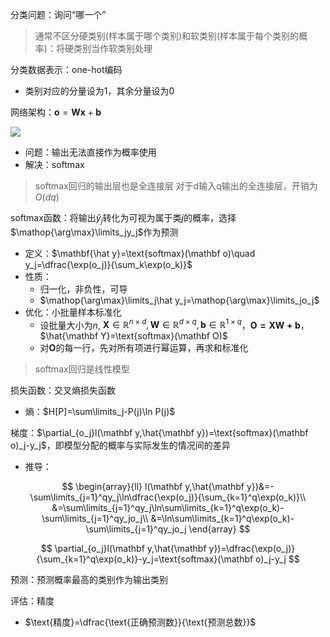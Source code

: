 分类问题：询问“哪一个”
> 通常不区分硬类别(样本属于哪个类别)和软类别(样本属于每个类别的概率)：将硬类别当作软类别处理

分类数据表示：one-hot编码

+ 类别对应的分量设为1，其余分量设为0

网络架构：$\mathbf o=\mathbf {Wx}+\mathbf b$

![](https://zh.d2l.ai/_images/softmaxreg.svg)

+ 问题：输出无法直接作为概率使用
+ 解决：softmax
> softmax回归的输出层也是全连接层
> 对于d输入q输出的全连接层，开销为$O(dq)$


softmax函数：将输出$\hat y_j$转化为可视为属于类$j$的概率，选择$\mathop{\arg\max}\limits_jy_j$作为预测

+ 定义：$\mathbf{\hat y}=\text{softmax}(\mathbf o)\quad y_j=\dfrac{\exp(o_j)}{\sum_k\exp(o_k)}$
+ 性质：
	+ 归一化，非负性，可导
	+ $\mathop{\arg\max}\limits_j\hat y_j=\mathop{\arg\max}\limits_jo_j$
+ 优化：小批量样本标准化
	+ 设批量大小为$n$, $\mathbf X\in\mathbb R^{n\times d},\mathbf W\in\mathbb R^{d\times q},\mathbf b\in\mathbb R^{1\times q}$，$\mathbf{O=XW+b}$，$\hat{\mathbf Y}=\text{softmax}(\mathbf O)$
	+ 对$\mathbf O$的每一行，先对所有项进行幂运算，再求和标准化
> softmax回归是线性模型

损失函数：交叉熵损失函数

+ 熵：$H[P]=\sum\limits_j-P(j)\ln P(j)$

梯度：$\partial_{o_j}l(\mathbf y,\hat{\mathbf y})=\text{softmax}(\mathbf o)_j-y_j$，即模型分配的概率与实际发生的情况间的差异

+ 推导：

$$
\begin{array}{ll}
l(\mathbf y,\hat{\mathbf y})&=-\sum\limits_{j=1}^qy_j\ln\dfrac{\exp(o_j)}{\sum_{k=1}^q\exp(o_k)}\\
&=\sum\limits_{j=1}^qy_j\ln\sum\limits_{k=1}^q\exp(o_k)-\sum\limits_{j=1}^qy_jo_j\\
&=\ln\sum\limits_{k=1}^q\exp(o_k)-\sum\limits_{j=1}^qy_jo_j
\end{array}
$$

$$
\partial_{o_j}l(\mathbf y,\hat{\mathbf y})=\dfrac{\exp(o_j)}{\sum_{k=1}^q\exp(o_k)}-y_j=\text{softmax}(\mathbf o)_j-y_j
$$

预测：预测概率最高的类别作为输出类别

评估：精度

+ $\text{精度}=\dfrac{\text{正确预测数}}{\text{预测总数}}$
